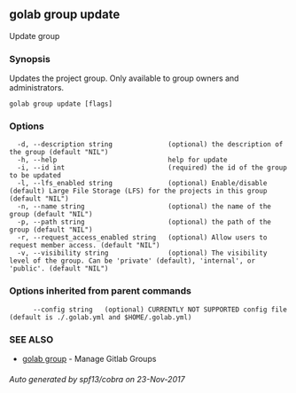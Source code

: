 ## golab group update

Update group

### Synopsis


Updates the project group. Only available to group owners and administrators.

```
golab group update [flags]
```

### Options

```
  -d, --description string              (optional) the description of the group (default "NIL")
  -h, --help                            help for update
  -i, --id int                          (required) the id of the group to be updated
  -l, --lfs_enabled string              (optional) Enable/disable (default) Large File Storage (LFS) for the projects in this group (default "NIL")
  -n, --name string                     (optional) the name of the group (default "NIL")
  -p, --path string                     (optional) the path of the group (default "NIL")
  -r, --request_access_enabled string   (optional) Allow users to request member access. (default "NIL")
  -v, --visibility string               (optional) The visibility level of the group. Can be 'private' (default), 'internal', or 'public'. (default "NIL")
```

### Options inherited from parent commands

```
      --config string   (optional) CURRENTLY NOT SUPPORTED config file (default is ./.golab.yml and $HOME/.golab.yml)
```

### SEE ALSO
* [golab group](golab_group.md)	 - Manage Gitlab Groups

###### Auto generated by spf13/cobra on 23-Nov-2017
